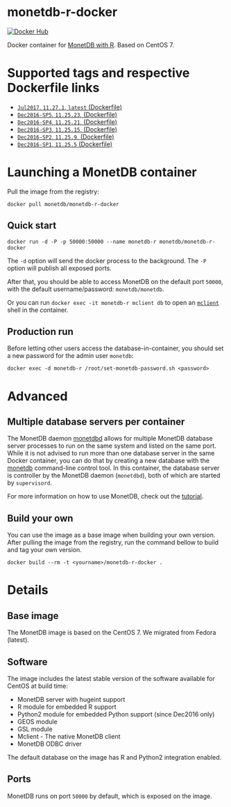 monetdb-r-docker
===========================
[![Docker Hub](https://img.shields.io/badge/docker-ready-blue.svg)](https://hub.docker.com/r/monetdb/monetdb-r-docker/)

Docker container for [MonetDB with R](https://www.monetdb.org/content/embedded-r-monetdb). Based on CentOS 7.

# Supported tags and respective Dockerfile links
* [`Jul2017`, `11.27.1`, `latest` (Dockerfile)](https://github.com/MonetDB/monetdb-r-docker/blob/jul2017/Dockerfile)
* [`Dec2016-SP5`, `11.25.23`, (Dockerfile)](https://github.com/MonetDB/monetdb-r-docker/blob/dec2016-sp5/Dockerfile)
* [`Dec2016-SP4`, `11.25.21`, (Dockerfile)](https://github.com/MonetDB/monetdb-r-docker/blob/dec2016-sp4/Dockerfile)
* [`Dec2016-SP3`, `11.25.15`, (Dockerfile)](https://github.com/MonetDB/monetdb-r-docker/blob/dec2016-sp3/Dockerfile)
* [`Dec2016-SP2`, `11.25.9`, (Dockerfile)](https://github.com/MonetDB/monetdb-r-docker/blob/dec2016-sp2/Dockerfile)
* [`Dec2016-SP1`, `11.25.5` (Dockerfile)](https://github.com/MonetDB/monetdb-r-docker/blob/dec2016-sp1/Dockerfile)

# Launching a MonetDB container
Pull the image from the registry:

```
docker pull monetdb/monetdb-r-docker
```

## Quick start
```
docker run -d -P -p 50000:50000 --name monetdb-r monetdb/monetdb-r-docker
```
The `-d` option will send the docker process to the background. The `-P` option will publish all exposed ports.

After that, you should be able to access MonetDB on the default port `50000`, with the default username/password: `monetdb/monetdb`.

Or you can run `docker exec -it monetdb-r mclient db` to open an [`mclient`](https://www.monetdb.org/Documentation/mclient-man-page) shell in the container.

## Production run
Before letting other users access the database-in-container, you should set a new password for the admin user `monetdb`:

```
docker exec -d monetdb-r /root/set-monetdb-password.sh <password>
```

# Advanced
## Multiple database servers per container
The MonetDB daemon [monetdbd](https://www.monetdb.org/Documentation/monetdbd-man-page) allows for multiple MonetDB database server processes to run on the same system and listed on the same port. While it is not advised to run more than one database server in the same Docker container, you can do that by creating a new database with the [monetdb](https://www.monetdb.org/Documentation/monetdb-man-page) command-line control tool. In this container, the database server is controller by the MonetDB daemon (`monetdbd`), both of which are started by `supervisord`.

For more information on how to use MonetDB, check out the [tutorial](https://www.monetdb.org/Documentation/UserGuide/Tutorial).

## Build your own
You can use the image as a base image when building your own version.
After pulling the image from the registry, run the command bellow to build and tag your own version.

```
docker build --rm -t <yourname>/monetdb-r-docker .
```

# Details
## Base image
The MonetDB image is based on the CentOS 7. We migrated from Fedora (latest).
## Software
The image includes the latest stable version of the software available for CentOS at build time:
* MonetDB server with hugeint support
* R module for embedded R support
* Python2 module for embedded Python support (since Dec2016 only)
* GEOS module
* GSL module
* Mclient - The native MonetDB client
* MonetDB ODBC driver

The default database on the image has R and Python2 integration enabled.

## Ports
MonetDB runs on port `50000` by default, which is exposed on the image.
